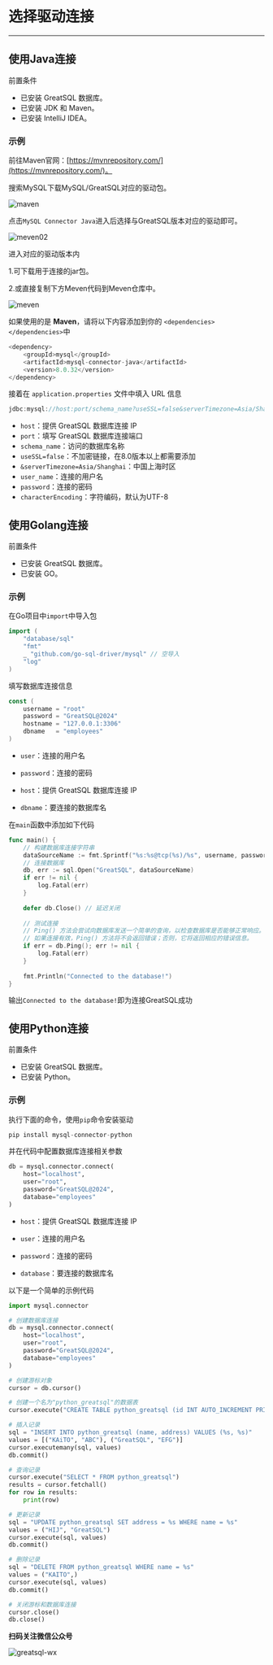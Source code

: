 # 选择驱动连接
---

## 使用Java连接

前置条件

- 已安装 GreatSQL 数据库。
- 已安装 JDK 和 Maven。
- 已安装 IntelliJ IDEA。

### 示例

前往Maven官网：[https://mvnrepository.com/](https://mvnrepository.com/)。

搜索MySQL下载MySQL/GreatSQL对应的驱动包。

![maven](./12-1-3-cw-drive01.png)

点击`MySQL Connector Java`进入后选择与GreatSQL版本对应的驱动即可。

![meven02](./12-1-3-cw-drive02.png)

进入对应的驱动版本内

1.可下载用于连接的jar包。

2.或直接复制下方Meven代码到Meven仓库中。

![meven](./12-1-3-cw-drive03.png)

如果使用的是 **Maven**，请将以下内容添加到你的 `<dependencies></dependencies>`中

```java
<dependency>
    <groupId>mysql</groupId>
    <artifactId>mysql-connector-java</artifactId>
    <version>8.0.32</version>
</dependency>
```

接着在 `application.properties` 文件中填入 URL 信息

```java
jdbc:mysql://host:port/schema_name?useSSL=false&serverTimezone=Asia/Shanghai&user=$user_name&password=$password&characterEncoding=UTF-8
```

- `host`：提供 GreatSQL 数据库连接 IP
- `port`：填写 GreatSQL 数据库连接端口
- `schema_name`：访问的数据库名称
- `useSSL=false`：不加密链接，在8.0版本以上都需要添加
- `&serverTimezone=Asia/Shanghai`：中国上海时区
- `user_name`：连接的用户名
- `password`：连接的密码
- `characterEncoding`：字符编码，默认为UTF-8

## 使用Golang连接

前置条件

- 已安装 GreatSQL 数据库。
- 已安装 GO。

### 示例

在Go项目中`import`中导入包

```go
import (
	"database/sql"
	"fmt"
	_ "github.com/go-sql-driver/mysql" // 空导入
	"log"
)
```

填写数据库连接信息

```go
const (
	username = "root"
	password = "GreatSQL@2024"
	hostname = "127.0.0.1:3306"
	dbname   = "employees"
)
```

- `user`：连接的用户名

- `password`：连接的密码
- `host`：提供 GreatSQL 数据库连接 IP

- `dbname`：要连接的数据库名

在`main`函数中添加如下代码

```go
func main() {
	// 构建数据库连接字符串
	dataSourceName := fmt.Sprintf("%s:%s@tcp(%s)/%s", username, password, hostname, dbname)
	// 连接数据库
	db, err := sql.Open("GreatSQL", dataSourceName)
	if err != nil {
		log.Fatal(err)
	}
 
	defer db.Close() // 延迟关闭
 
	// 测试连接
	// Ping() 方法会尝试向数据库发送一个简单的查询，以检查数据库是否能够正常响应。
	// 如果连接有效，Ping() 方法将不会返回错误；否则，它将返回相应的错误信息。
	if err = db.Ping(); err != nil {
		log.Fatal(err)
	}
 
	fmt.Println("Connected to the database!")
}
```

输出`Connected to the database!`即为连接GreatSQL成功

## 使用Python连接

前置条件

- 已安装 GreatSQL 数据库。
- 已安装 Python。

### 示例

执行下面的命令，使用`pip`命令安装驱动

```python
pip install mysql-connector-python
```

并在代码中配置数据库连接相关参数

```python
db = mysql.connector.connect(
    host="localhost",
    user="root",
    password="GreatSQL@2024",
    database="employees"
)
```

- `host`：提供 GreatSQL 数据库连接 IP

- `user`：连接的用户名

- `password`：连接的密码

- `database`：要连接的数据库名

以下是一个简单的示例代码

```python
import mysql.connector

# 创建数据库连接
db = mysql.connector.connect(
    host="localhost",
    user="root",
    password="GreatSQL@2024",
    database="employees"
)

# 创建游标对象
cursor = db.cursor()

# 创建一个名为"python_greatsql"的数据表
cursor.execute("CREATE TABLE python_greatsql (id INT AUTO_INCREMENT PRIMARY KEY, name VARCHAR(255), address VARCHAR(255))")

# 插入记录
sql = "INSERT INTO python_greatsql (name, address) VALUES (%s, %s)"
values = [("KAiTO", "ABC"), ("GreatSQL", "EFG")]
cursor.executemany(sql, values)
db.commit()

# 查询记录
cursor.execute("SELECT * FROM python_greatsql")
results = cursor.fetchall()
for row in results:
    print(row)

# 更新记录
sql = "UPDATE python_greatsql SET address = %s WHERE name = %s"
values = ("HIJ", "GreatSQL")
cursor.execute(sql, values)
db.commit()

# 删除记录
sql = "DELETE FROM python_greatsql WHERE name = %s"
values = ("KAITO",)
cursor.execute(sql, values)
db.commit()

# 关闭游标和数据库连接
cursor.close()
db.close()
```


**扫码关注微信公众号**

![greatsql-wx](../greatsql-wx.jpg)
